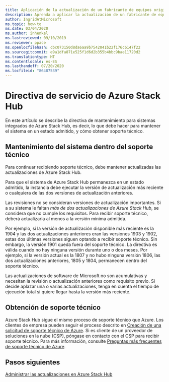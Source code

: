 ```yaml
---
title: Aplicación de la actualización de un fabricante de equipos originales a Azure Stack Hub
description: Aprenda a aplicar la actualización de un fabricante de equipos originales (OEM) a Azure Stack Hub.
author: IngridAtMicrosoft
ms.topic: how-to
ms.date: 03/04/2020
ms.author: inhenkel
ms.lastreviewed: 09/10/2019
ms.reviewer: ppace
ms.openlocfilehash: cbc073150d8da6aa9b7542041b22f176c6147f22
ms.sourcegitcommit: e9a1dfa871e525f1d6d2b355b4bbc9bae11720d2
ms.translationtype: HT
ms.contentlocale: es-ES
ms.lasthandoff: 07/20/2020
ms.locfileid: "86487539"
---
```

# <a name="azure-stack-hub-servicing-policy"></a>Directiva de servicio de Azure Stack Hub

En este artículo se describe la directiva de mantenimiento para sistemas integrados de Azure Stack Hub, es decir, lo que debe hacer para mantener el sistema en un estado admitido, y cómo obtener soporte técnico.

## <a name="keep-your-system-under-support"></a>Mantenimiento del sistema dentro del soporte técnico

Para continuar recibiendo soporte técnico, debe mantener actualizadas las actualizaciones de Azure Stack Hub.

Para que el sistema de Azure Stack Hub permanezca en un estado admitido, la instancia debe ejecutar la versión de actualización más reciente o cualquiera de las dos versiones de actualización anteriores.

Las revisiones no se consideran versiones de actualización importantes. Si a su sistema le faltan *más de dos actualizaciones de Azure Stack Hub*, se considera que no cumple los requisitos. Para recibir soporte técnico, deberá actualizarla al menos a la versión mínima admitida.

Por ejemplo, si la versión de actualización disponible más reciente es la 1904 y las dos actualizaciones anteriores eran las versiones 1903 y 1902, estas dos últimas versiones siguen optando a recibir soporte técnico. Sin embargo, la versión 1901 queda fuera del soporte técnico. La directiva es válida cuando no hay ninguna versión durante uno o dos meses. Por ejemplo, si la versión actual es la 1807 y no hubo ninguna versión 1806, las dos actualizaciones anteriores, 1805 y 1804, permanecen dentro del soporte técnico.

Las actualizaciones de software de Microsoft no son acumulativas y necesitan la revisión o actualización anteriores como requisito previo. Si decide aplazar una o varias actualizaciones, tenga en cuenta el tiempo de ejecución total si quiere llegar hasta la versión más reciente.

## <a name="get-support"></a>Obtención de soporte técnico

Azure Stack Hub sigue el mismo proceso de soporte técnico que Azure. Los clientes de empresa pueden seguir el proceso descrito en [Creación de una solicitud de soporte técnico de Azure](/azure/azure-supportability/how-to-create-azure-support-request). Si es cliente de un proveedor de soluciones en la nube (CSP), póngase en contacto con el CSP para recibir soporte técnico. Para más información, consulte [Preguntas más frecuentes de soporte técnico de Azure](https://azure.microsoft.com/support/faq/).

## <a name="next-steps"></a>Pasos siguientes

[Administrar las actualizaciones en Azure Stack Hub](azure-stack-updates.md)
